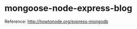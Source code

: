 mongoose-node-express-blog
==========================

Reference: http://howtonode.org/express-mongodb
